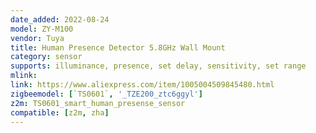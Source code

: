 ```yaml
---
date_added: 2022-08-24
model: ZY-M100
vendor: Tuya
title: Human Presence Detector 5.8GHz Wall Mount
category: sensor
supports: illuminance, presence, set delay, sensitivity, set range
mlink: 
link: https://www.aliexpress.com/item/1005004509845480.html
zigbeemodel: [`TS0601`, '_TZE200_ztc6ggyl']
z2m: TS0601_smart_human_presense_sensor
compatible: [z2m, zha]
---
```

